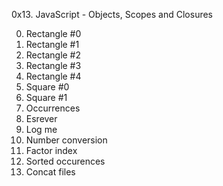 0x13. JavaScript - Objects, Scopes and Closures

0. Rectangle #0
1. Rectangle #1
2. Rectangle #2
3. Rectangle #3
4. Rectangle #4
5. Square #0
6. Square #1
7. Occurrences
8. Esrever
9. Log me
10. Number conversion
11. Factor index
12. Sorted occurences
13. Concat files

